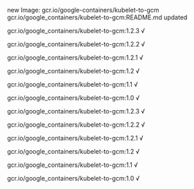 new Image: gcr.io/google-containers/kubelet-to-gcm
gcr.io/google_containers/kubelet-to-gcm:README.md updated 

gcr.io/google_containers/kubelet-to-gcm:1.2.3 √

gcr.io/google_containers/kubelet-to-gcm:1.2.2 √

gcr.io/google_containers/kubelet-to-gcm:1.2.1 √

gcr.io/google_containers/kubelet-to-gcm:1.2 √

gcr.io/google_containers/kubelet-to-gcm:1.1 √

gcr.io/google_containers/kubelet-to-gcm:1.0 √

gcr.io/google_containers/kubelet-to-gcm:1.2.3 √

gcr.io/google_containers/kubelet-to-gcm:1.2.2 √

gcr.io/google_containers/kubelet-to-gcm:1.2.1 √

gcr.io/google_containers/kubelet-to-gcm:1.2 √

gcr.io/google_containers/kubelet-to-gcm:1.1 √

gcr.io/google_containers/kubelet-to-gcm:1.0 √

